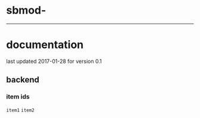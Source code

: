 # sbmod-
---
# documentation
last updated 2017-01-28 for version 0.1

## backend
### item ids
`item1`
`item2`
